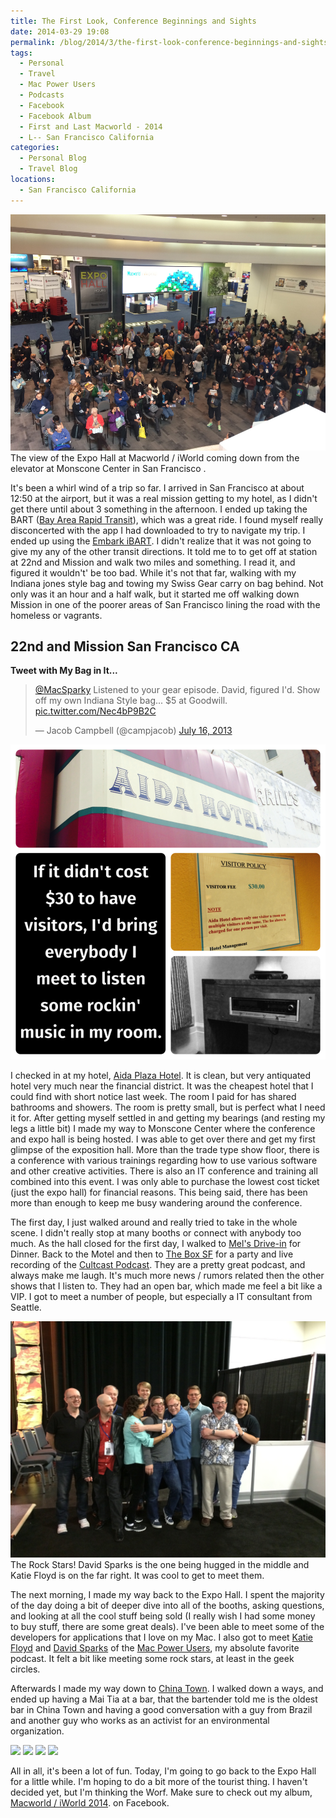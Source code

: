 ```yaml
---
title: The First Look, Conference Beginnings and Sights
date: 2014-03-29 19:08
permalink: /blog/2014/3/the-first-look-conference-beginnings-and-sights
tags:
  - Personal
  - Travel
  - Mac Power Users
  - Podcasts
  - Facebook
  - Facebook Album
  - First and Last Macworld - 2014
  - L-- San Francisco California
categories:
  - Personal Blog
  - Travel Blog
locations: 
  - San Francisco California
---
```



![ The view of the Expo Hall at  Macworld / iWorld  coming down from the elevator at  Monscone Center  in  San Francisco .    ][1] The view of the Expo Hall at Macworld / iWorld coming down from the elevator at Monscone Center in San Francisco . 

   [1]: /assets/media/macworld-iworld-2014-overview.jpg

It's been a whirl wind of a trip so far. I arrived in San Francisco at about 12:50 at the airport, but it was a real mission getting to my hotel, as I didn't get there until about 3 something in the afternoon. I ended up taking the BART ([Bay Area Rapid Transit][2]), which was a great ride. I found myself really disconcerted with the app I had downloaded to try to navigate my trip. I ended up using the [Embark iBART][3]. I didn't realize that it was not going to give my any of the other transit directions. It told me to to get off at station at 22nd and Mission and walk two miles and something. I read it, and figured it wouldn't' be too bad. While it's not that far, walking with my Indiana jones style bag and towing my Swiss Gear carry on bag behind. Not only was it an hour and a half walk, but it started me off walking down Mission in one of the poorer areas of San Francisco lining the road with the homeless or vagrants.

   [2]: http://www.bart.gov
   [3]: https://itunes.apple.com/us/app/embark-ibart-san-francisco/id288656960?mt=8

## 22nd and Mission San Francisco CA

 **Tweet with My Bag in It...**

<blockquote class="twitter-tweet"><p><a href="https://twitter.com/MacSparky">@MacSparky</a> Listened to your gear episode. David, figured I'd. Show off my own Indiana Style bag... $5 at Goodwill. <a href="http://t.co/Nec4bP9B2C">pic.twitter.com/Nec4bP9B2C</a></p>— Jacob Campbell (@campjacob) <a href="https://twitter.com/campjacob/statuses/357231036851175424">July 16, 2013</a></blockquote>
<script async="" src="//platform.twitter.com/widgets.js" charset="utf-8"></script>


![Funny Hotel Picture][7]

   [7]: /assets/media/aids-hotel-funny.png

I checked in at my hotel, [Aida Plaza Hotel][8]. It is clean, but very antiquated hotel very much near the financial district. It was the cheapest hotel that I could find with short notice last week. The room I paid for has shared bathrooms and showers. The room is pretty small, but is perfect what I need it for. After getting myself settled in and getting my bearings (and resting my legs a little bit) I made my way to Monscone Center where the conference and expo hall is being hosted. I was able to get over there and get my first glimpse of the exposition hall. More than the trade type show floor, there is a conference with various trainings regarding how to use various software and other creative activities. There is also an IT conference and training all combined into this event. I was only able to purchase the lowest cost ticket (just the expo hall) for financial reasons. This being said, there has been more than enough to keep me busy wandering around the conference.

   [8]: http://aidaplazahotel.com

The first day, I just walked around and really tried to take in the whole scene. I didn't really stop at many booths or connect with anybody too much. As the hall closed for the first day, I walked to [Mel's Drive-in][9] for Dinner. Back to the Motel and then to [The Box SF][10] for a party and live recording of the [Cultcast Podcast][11]. They are a pretty great podcast, and always make me laugh. It's much more news / rumors related then the other shows that I listen to. They had an open bar, which made me feel a bit like a VIP. I got to meet a number of people, but especially a IT consultant from Seattle.

   [9]: http://www.melsdrive-in.com/hoursandlocations/missionstreet.html
   [10]: http://www.theboxsf.com
   [11]: http://www.cultofmac.com/cultcast/

![ The Rock Stars! David Sparks is the one being hugged in the middle and Katie Floyd is on the far right. It was cool to get to meet them. ][12] The Rock Stars! David Sparks is the one being hugged in the middle and Katie Floyd is on the far right. It was cool to get to meet them. 

   [12]: /assets/media/macsparky-kaitefloyd-macworld-2014.jpg

The next morning, I made my way back to the Expo Hall. I spent the majority of the day doing a bit of deeper dive into all of the booths, asking questions, and looking at all the cool stuff being sold (I really wish I had some money to buy stuff, there are some great deals). I've been able to meet some of the developers for applications that I love on my Mac. I also got to meet [Katie Floyd][13] and [David Sparks][14] of the [Mac Power Users][15], my absolute favorite podcast. It felt a bit like meeting some rock stars, at least in the geek circles.

   [13]: http://katiefloyd.me
   [14]: http://macsparky.com
   [15]: http://www.macpowerusers.com

Afterwards I made my way down to [China Town][16]. I walked down a ways, and ended up having a Mai Tia at a bar, that the bartender told me is the oldest bar in China Town and having a good conversation with a guy from Brazil and another guy who works as an activist for an environmental organization.

   [16]: http://www.sanfranciscochinatown.com

![][17] ![][18] ![][19] ![][20]

   [17]: /assets/media/san-francisco-china-town.jpg
   [18]: /assets/media/san-francisco-dragon-statue.jpg
   [19]: /assets/media/san-francisco-selfi-china-town.jpg
   [20]: /assets/media/san-francisco-drink.jpg

All in all, it's been a lot of fun. Today, I'm going to go back to the Expo Hall for a little while. I'm hoping to do a bit more of the tourist thing. I haven't decided yet, but I'm thinking the Worf. Make sure to check out my album, [Macworld / iWorld 2014][21]. on Facebook.

   [21]: https://www.facebook.com/media/set/?set=a.860534081086.1073741838.44504407&type=1&l=3457377e36




